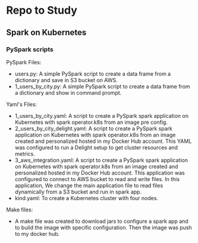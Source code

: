 # Repo to Study

## Spark on Kubernetes

### PySpark scripts

PySpark Files:
- users.py: A simple PySpark script to create a data frame from a dictionary and save in S3 bucket on AWS.
- 1_users_by_city.py: A simple PySpark script to create a data frame from a dictionary and show in command prompt.

Yaml's Files:
- 1_users_by_city.yaml: A script to create a PySpark spark application on Kubernetes with spark operator.k8s from an image pre config.
- 2_users_by_city_delight.yaml: A script to create a PySpark spark application on Kubernetes with spark operator.k8s from an image created and personalized hosted in my Docker Hub account. This YAML was configured to run a Delight setup to get cluster resources and metrics.
- 3_aws_integration.yaml: A script to create a PySpark spark application on Kubernetes with spark operator.k8s from an image created and personalized hosted in my Docker Hub account. This application was configured to connect to AWS bucket to read and write files. In this application, We change the main application file to read files dynamically from a S3 bucket and run in spark app.
- kind.yaml: To create a Kubernetes cluster with four nodes.

Make files:
- A make file was created to download jars to configure a spark app and to build the image with specific configuration. Then the image was push to my docker hub.
